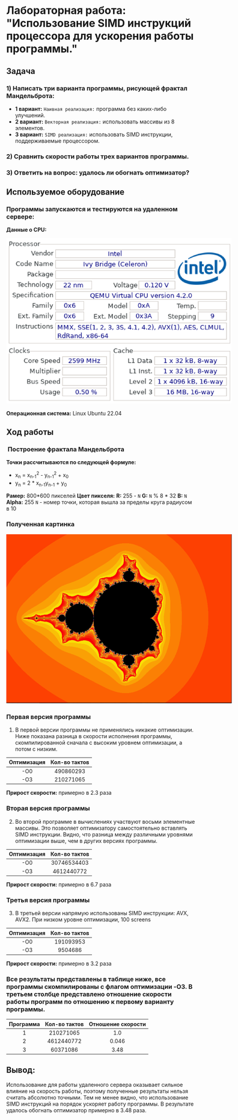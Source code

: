 # Лабораторная работа: "Использование SIMD инструкций процессора для ускорения работы программы."

## Задача

### 1) Написать три варианта программы, рисующей фрактал Мандельброта:
- **1 вариант:** `Наивная реализация:` программа без каких-либо улучшений.
- **2 вариант:** `Векторная реализация:` использовать массивы из 8 элементов.
- **3 вариант:** `SIMD реализация:` использовать SIMD инструкции, поддерживаемые процессором.

### 2) Сравнить скорости работы трех вариантов программы.

### 3) Ответить на вопрос: удалось ли обогнать оптимизатор?

## Используемое оборудование

### Программы запускаются и тестируются на удаленном сервере:
**Данные о СPU:**

<img
  src="Images/cpu.png"
  alt="Alt text"
  title="Optional title"
  style="display: inline-block; margin: 0 auto; max-width: 600px">

**Операционная система:** Linux Ubuntu 22.04

## Ход работы

###  Построение фрактала Мандельброта

**Точки рассчитываются по следующей формуле:**
- x<sub>n</sub> = x<sub>n-1</sub><sup>2</sup> - y<sub>n-1</sub><sup>2</sup> + x<sub>0</sub>
- y<sub>n</sub> = 2 * x<sub>n-1</sub>y<sub>n-1</sub> + y<sub>0</sub>

**Рамер:** 800*600 пикселей
**Цвет пикселя:** **R:** 255 - `N`
                  **G:** `N` % 8 * 32
                  **B:** `N`
                  **Alpha:** 255
  `N` - номер точки, которая вышла за пределы круга радиусом в 10


### Полученная картинка

<img
  src="Images/Mandelbrot.png"
  alt="Alt text"
  title="Optional title"
  style="display: inline-block; margin: 0 auto; max-width: 600px">

  ### Первая версия программы

 1) В первой версии программы не применялись никакие оптимизации. Ниже показана разница в скорости исполнения программы, скомпилированной сначала с высоким уровнем оптимизации, а потом с низким.

|Оптимизация|Кол-во тактов  |
|:---------:|:-------------:|
|    -O0    |   490860293   |
|    -O3    |  210271065    |

**Прирост скорости:** примерно в 2.3 раза

### Вторая версия программы

 2) Во второй программе в вычислениях участвуют восьми элементные массивы. Это позволяет оптимизатору самостоятельно вставлять SIMD инструкции. Видно, что
 разница между различными уровнями оптимизации выше, чем в других версиях программы.

|Оптимизация|Кол-во тактов  |
|:---------:|:-------------:|
|    -O0    | 30746534403   |
|    -O3    |  4612440772   |

**Прирост скорости:** примерно в 6.7 раза

### Третья версия программы

 3) В третьей версии напрямую использованы SIMD инструкции: AVX, AVX2. При низком уровне оптимизации, 100 screens

|Оптимизация|Кол-во тактов  |
|:---------:|:-------------:|
|    -O0    | 191093953     |
|    -O3    |  9504686      |

**Прирост скорости:** примерно в 3.2 раза


 ### Все результаты представлены в таблице ниже, все программы скомпилированы с флагом оптимизации -O3. В третьем столбце представлено отношение скорости работы программ по отношению к первому варианту программы.

|Программа  |Кол-во тактов  | Отношение скорости         |
|:---------:|:-------------:|:---------:|
|       1   |   210271065   |  1.0      |
|       2   |  4612440772   |  0.046    |
|       3   |    60371086   |  3.48     |



## Вывод:

Использование для работы удаленного сервера оказывает сильное влияние на скорость работы, поэтому полученные результаты нельзя считать абсолютно точными.
Тем не менее видно, что использование SIMD инструкций на порядок ускоряет работу программы. В результате удалось обогнать оптимизатор примерно в 3.48 раза.